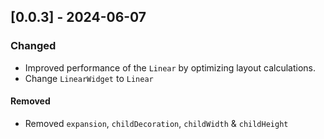 ## [0.0.3] - 2024-06-07

### Changed
- Improved performance of the `Linear` by optimizing layout calculations.
- Change `LinearWidget` to `Linear`

#### Removed
- Removed `expansion`, `childDecoration`, `childWidth` & `childHeight`
